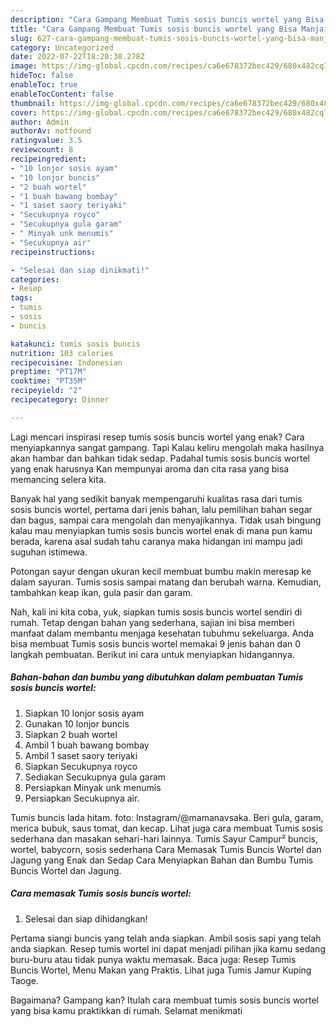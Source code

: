 ```yaml
---
description: "Cara Gampang Membuat Tumis sosis buncis wortel yang Bisa Manjain Lidah"
title: "Cara Gampang Membuat Tumis sosis buncis wortel yang Bisa Manjain Lidah"
slug: 627-cara-gampang-membuat-tumis-sosis-buncis-wortel-yang-bisa-manjain-lidah
category: Uncategorized
date: 2022-07-22T18:20:38.278Z
image: https://img-global.cpcdn.com/recipes/ca6e678372bec429/680x482cq70/tumis-sosis-buncis-wortel-foto-resep-utama.jpg
hideToc: false
enableToc: true
enableTocContent: false
thumbnail: https://img-global.cpcdn.com/recipes/ca6e678372bec429/680x482cq70/tumis-sosis-buncis-wortel-foto-resep-utama.jpg
cover: https://img-global.cpcdn.com/recipes/ca6e678372bec429/680x482cq70/tumis-sosis-buncis-wortel-foto-resep-utama.jpg
author: Admin
authorAv: notfound
ratingvalue: 3.5
reviewcount: 8
recipeingredient:
- "10 lonjor sosis ayam"
- "10 lonjor buncis"
- "2 buah wortel"
- "1 buah bawang bombay"
- "1 saset saory teriyaki"
- "Secukupnya royco"
- "Secukupnya gula garam"
- " Minyak unk menumis"
- "Secukupnya air"
recipeinstructions:

- "Selesai dan siap dinikmati!"
categories:
- Resep
tags:
- tumis
- sosis
- buncis

katakunci: tumis sosis buncis 
nutrition: 103 calories
recipecuisine: Indonesian
preptime: "PT17M"
cooktime: "PT35M"
recipeyield: "2"
recipecategory: Dinner

---
```



Lagi mencari inspirasi resep tumis sosis buncis wortel yang enak? Cara menyiapkannya sangat gampang. Tapi Kalau keliru mengolah maka hasilnya akan hambar dan bahkan tidak sedap. Padahal tumis sosis buncis wortel yang enak harusnya Kan mempunyai aroma dan cita rasa yang bisa memancing selera kita.


Banyak hal yang sedikit banyak mempengaruhi kualitas rasa dari tumis sosis buncis wortel, pertama dari jenis bahan, lalu pemilihan bahan segar dan bagus, sampai cara mengolah dan menyajikannya. Tidak usah bingung kalau mau menyiapkan tumis sosis buncis wortel enak di mana pun kamu berada, karena asal sudah tahu caranya maka hidangan ini mampu jadi suguhan istimewa.

Potongan sayur dengan ukuran kecil membuat bumbu makin meresap ke dalam sayuran. Tumis sosis sampai matang dan berubah warna. Kemudian, tambahkan keap ikan, gula pasir dan garam.


Nah, kali ini kita coba, yuk, siapkan tumis sosis buncis wortel sendiri di rumah. Tetap dengan bahan yang sederhana, sajian ini bisa memberi manfaat dalam membantu menjaga kesehatan tubuhmu sekeluarga. Anda bisa membuat Tumis sosis buncis wortel memakai 9 jenis bahan dan 0 langkah pembuatan. Berikut ini cara untuk menyiapkan hidangannya.

<!--inarticleads1-->

##### Bahan-bahan dan bumbu yang dibutuhkan dalam pembuatan Tumis sosis buncis wortel:

1. Siapkan 10 lonjor sosis ayam
1. Gunakan 10 lonjor buncis
1. Siapkan 2 buah wortel
1. Ambil 1 buah bawang bombay
1. Ambil 1 saset saory teriyaki
1. Siapkan Secukupnya royco
1. Sediakan Secukupnya gula garam
1. Persiapkan  Minyak unk menumis
1. Persiapkan Secukupnya air.


Tumis buncis lada hitam. foto: Instagram/@mamanavsaka. Beri gula, garam, merica bubuk, saus tomat, dan kecap. Lihat juga cara membuat Tumis sosis sederhana dan masakan sehari-hari lainnya. Tumis Sayur Campur² buncis, wortel, babycorn, sosis sederhana Cara Memasak Tumis Buncis Wortel dan Jagung yang Enak dan Sedap Cara Menyiapkan Bahan dan Bumbu Tumis Buncis Wortel dan Jagung. 

<!--inarticleads2-->

##### Cara memasak Tumis sosis buncis wortel:


1. Selesai dan siap dihidangkan!

Pertama siangi buncis yang telah anda siapkan. Ambil sosis sapi yang telah anda siapkan. Resep tumis wortel ini dapat menjadi pilihan jika kamu sedang buru-buru atau tidak punya waktu memasak. Baca juga: Resep Tumis Buncis Wortel, Menu Makan yang Praktis. Lihat juga Tumis Jamur Kuping Taoge. 

Bagaimana? Gampang kan? Itulah cara membuat tumis sosis buncis wortel yang bisa kamu praktikkan di rumah. Selamat menikmati
